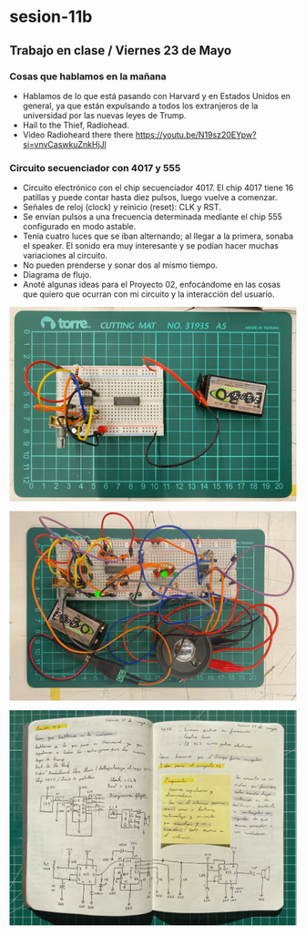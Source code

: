 # sesion-11b

## Trabajo en clase / Viernes 23 de Mayo

### Cosas que hablamos en la mañana

- Hablamos de lo que está pasando con Harvard y en Estados Unidos en general, ya que están expulsando a todos los extranjeros de la universidad por las nuevas leyes de Trump.
- Hail to the Thief, Radiohead.
- Video Radioheard there there <https://youtu.be/N19sz20EYpw?si=vnvCaswkuZnkHjJl>

### Circuito secuenciador con 4017 y 555

- Circuito electrónico con el chip secuenciador 4017. El chip 4017 tiene 16 patillas y puede contar hasta diez pulsos, luego vuelve a comenzar.
- Señales de reloj (clock) y reinicio (reset): CLK y RST.
- Se envían pulsos a una frecuencia determinada mediante el chip 555 configurado en modo astable.
- Tenía cuatro luces que se iban alternando; al llegar a la primera, sonaba el speaker. El sonido era muy interesante y se podían hacer muchas variaciones al circuito.
- No pueden prenderse y sonar dos al mismo tiempo.
- Diagrama de flujo.
- Anoté algunas ideas para el Proyecto 02, enfocándome en las cosas que quiero que ocurran con mi circuito y la interacción del usuario.

![Foto del circuito en la protoboard](./archivos/tme-sesion11b-circuito01.jpeg)

![Foto del circuito en la protoboard](./archivos/tme-sesion11b--circuito02.jpeg)

![Foto de los apuntes de mi bitácora](./archivos/tme-sesion11b-bitacora.jpeg)

